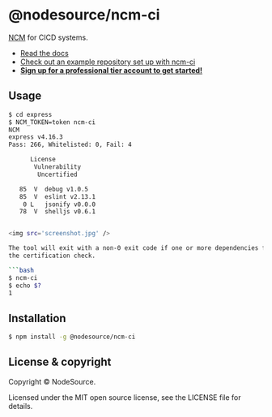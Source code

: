 # @nodesource/ncm-ci
[NCM](https://nodesource.com/products/certified-modules) for CICD systems.

- [Read the docs](https://docs.nodesource.com/ncm_v2/docs#ci-overview)
- [Check out an example repository set up with ncm-ci](https://github.com/nodesource/ncm-ci-example)
- [__Sign up for a professional tier account to get started!__](https://accounts.nodesource.com/)

## Usage

```bash
$ cd express
$ NCM_TOKEN=token ncm-ci
NCM
express v4.16.3
Pass: 266, Whitelisted: 0, Fail: 4

      License
       Vulnerability
        Uncertified

   85  V  debug v1.0.5
   85  V  eslint v2.13.1
    0 L   jsonify v0.0.0
   78  V  shelljs v0.6.1


<img src='screenshot.jpg' />

The tool will exit with a non-0 exit code if one or more dependencies failed
the certification check.

```bash
$ ncm-ci
$ echo $?
1
```

## Installation

```bash
$ npm install -g @nodesource/ncm-ci
```

## License & copyright

Copyright &copy; NodeSource.

Licensed under the MIT open source license, see the LICENSE file for details.
